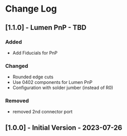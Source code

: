 # Change Log

## [1.1.0] - Lumen PnP - TBD

### Added
- Add Fiducials for PnP

### Changed
- Rounded edge cuts
- Use 0402 components for Lumen PnP
- Configuration with solder jumber (instead of R0)

### Removed
- removed 2nd connector port

## [1.0.0] - Initial Version - 2023-07-26
